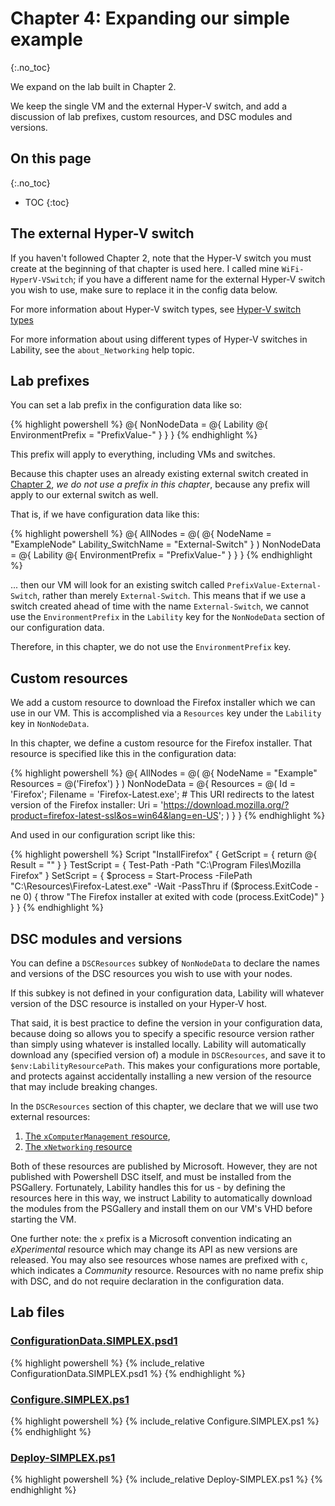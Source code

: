 # Chapter 4: Expanding our simple example
{:.no_toc}

We expand on the lab built in Chapter 2.

We keep the single VM and the external Hyper-V switch,
and add a discussion of lab prefixes, custom resources, and DSC modules and versions.

## On this page
{:.no_toc}

* TOC
{:toc}

## The external Hyper-V switch

If you haven't followed Chapter 2,
note that the Hyper-V switch you must create at the beginning of that chapter is used here.
I called mine `WiFi-HyperV-VSwitch`;
if you have a different name for the external Hyper-V switch you wish to use,
make sure to replace it in the config data below.

For more information about Hyper-V switch types,
see [Hyper-V switch types](../backmatter/hyperv-concepts/switch-types)

For more information about using different types of Hyper-V switches in Lability,
see the `about_Networking` help topic.

## Lab prefixes

You can set a lab prefix in the configuration data like so:

{% highlight powershell %}
@{
    NonNodeData = @{
        Lability @{
            EnvironmentPrefix = "PrefixValue-"
        }
    }
}
{% endhighlight %}

This prefix will apply to everything,
including VMs and switches.

Because this chapter uses an already existing external switch
created in [Chapter 2](../02-Simple),
_we do not use a prefix in this chapter_,
because any prefix will apply to our external switch as well.

That is, if we have configuration data like this:

{% highlight powershell %}
@{
    AllNodes = @(
        @{
            NodeName = "ExampleNode"
            Lability_SwitchName = "External-Switch"
        }
    )
    NonNodeData = @{
        Lability @{
            EnvironmentPrefix = "PrefixValue-"
        }
    }
}
{% endhighlight %}

... then our VM will look for an existing switch called `PrefixValue-External-Switch`,
rather than merely `External-Switch`.
This means that if we use a switch created ahead of time with the name `External-Switch`,
we cannot use the `EnvironmentPrefix` in the `Lability` key for the `NonNodeData` section of our configuration data.

Therefore, in this chapter,
we do not use the `EnvironmentPrefix` key.

## Custom resources

We add a custom resource to download the Firefox installer which we can use in our VM.
This is accomplished via a `Resources` key under the `Lability` key in `NonNodeData`.

In this chapter, we define a custom resource for the Firefox installer.
That resource is specified like this in the configuration data:

{% highlight powershell %}
@{
    AllNodes = @(
        @{
            NodeName = "Example"
            Resources = @('Firefox')
        }
    )
    NonNodeData = @{
        Resources = @(
            Id = 'Firefox';
            Filename = 'Firefox-Latest.exe';
            # This URI redirects to the latest version of the Firefox installer:
            Uri = 'https://download.mozilla.org/?product=firefox-latest-ssl&os=win64&lang=en-US';
        )
    }
}
{% endhighlight %}

And used in our configuration script like this:

{% highlight powershell %}
Script "InstallFirefox" {
    GetScript = { return @{ Result = "" } }
    TestScript = {
        Test-Path -Path "C:\Program Files\Mozilla Firefox"
    }
    SetScript = {
        $process = Start-Process -FilePath "C:\Resources\Firefox-Latest.exe" -Wait -PassThru
        if ($process.ExitCode -ne 0) {
            throw "The Firefox installer at exited with code $($process.ExitCode)"
        }
    }
}
{% endhighlight %}

## DSC modules and versions

You can define a `DSCResources` subkey of `NonNodeData`
to declare the names and versions of the DSC resources you wish to use with your nodes.

If this subkey is not defined in your configuration data,
Lability will whatever version of the DSC resource is installed on your Hyper-V host.

That said, it is best practice to define the version in your configuration data,
because doing so allows you to specify a specific resource version
rather than simply using whatever is installed locally.
Lability will automatically download any (specified version of) a module in `DSCResources`,
and save it to `$env:LabilityResourcePath`.
This makes your configurations more portable,
and protects against accidentally installing a new version of the resource that may include breaking changes.

In the `DSCResources` section of this chapter,
we declare that we will use two external resources:

1. [The `xComputerManagement` resource](https://github.com/PowerShell/ComputerManagementDsc),
2. [The `xNetworking` resource](https://github.com/PowerShell/NetworkingDsc)

Both of these resources are published by Microsoft.
However, they are not published with Powershell DSC itself,
and must be installed from the PSGallery.
Fortunately, Lability handles this for us -
by defining the resources here in this way,
we instruct Lability to automatically download the modules from the PSGallery
and install them on our VM's VHD before starting the VM.

One further note:
the `x` prefix is a Microsoft convention indicating an _eXperimental_ resource
which may change its API as new versions are released.
You may also see resources whose names are prefixed with `c`,
which indicates a _Community_ resource.
Resources with no name prefix ship with DSC,
and do not require declaration in the configuration data.

## Lab files

### [ConfigurationData.SIMPLEX.psd1](https://github.com/mrled/lability-tutorial/tree/master/04-SimpleExpanded/ConfigurationData.SIMPLEX.psd1)

{% highlight powershell %}
{% include_relative ConfigurationData.SIMPLEX.psd1 %}
{% endhighlight %}

### [Configure.SIMPLEX.ps1](https://github.com/mrled/lability-tutorial/tree/master/04-SimpleExpanded/Configure.SIMPLEX.ps1)

{% highlight powershell %}
{% include_relative Configure.SIMPLEX.ps1 %}
{% endhighlight %}

### [Deploy-SIMPLEX.ps1](https://github.com/mrled/lability-tutorial/tree/master/04-SimpleExpanded/Deploy-SIMPLEX.ps1)

{% highlight powershell %}
{% include_relative Deploy-SIMPLEX.ps1 %}
{% endhighlight %}
